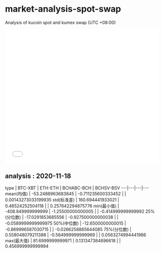 # market-analysis-spot-swap
Analysis of kucoin spot and kumex swap (UTC +08:00)

<iframe width="100%" height="440" src="./data.html" frameborder="no" border="0" scrolling="no"></iframe>

## analysis : 2020-11-18

type | BTC-XBT | ETH-ETH | BCHABC-BCH | BCHSV-BSV 
---|---|---|---
mean(均值) | -53.2488963683845 | -0.711235600333452 |  | 0.00143273033199935
std(标准差) | 160.694441933021 | 0.46524252504118 |  | 0.257642294875776
min(最小值) | -408.849999999999 | -1.25500000000005 |  | -0.414999999999992
25%(分位数) | -17.0291853685556 | -0.927500000000038 |  | -0.0589999999999975
50%(中位数) | -12.6500000000015 | -0.869996587030715 |  | -0.0266258865644085
75%(分位数) | 0.558048079211388 | -0.564999999999969 |  | 0.0563274994441986
max(最大值) | 81.6999999999971 | 0.131347384696618 |  | 0.456999999999994
